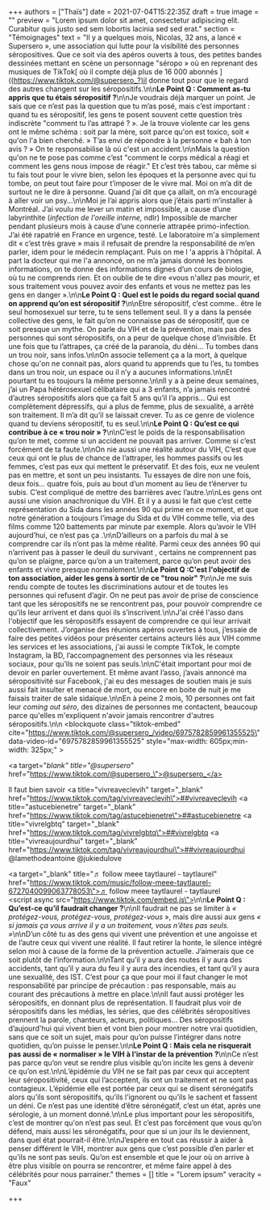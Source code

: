 +++
authors = ["Thaïs"]
date = 2021-07-04T15:22:35Z
draft = true
image = ""
preview = "Lorem ipsum dolor sit amet, consectetur adipiscing elit. Curabitur quis justo sed sem lobortis lacinia sed sed erat."
section = "Témoignages"
text = "Il y a quelques mois, Nicolas, 32 ans, a lancé « Supersero », une association qui lutte pour la visibilité des personnes séropositives. Que ce soit via des apéros ouverts à tous, des petites bandes dessinées mettant en scène un personnage \"séropo » où en reprenant des musiques de TikTok[ où il compte déjà plus de 16 000 abonnés ]((https://www.tiktok.com/@supersero_?)il donne tout pour que le regard des autres changent sur les séropositifs.\n\n**Le Point Q : Comment as-tu appris que tu étais séropositif ?**\n\nJe voudrais déjà marquer un point. Je sais que ce n’est pas la question que tu m’as posé, mais c’est important : quand tu es séropositif, les gens te posent souvent cette question très indiscrète \"comment tu l’as attrapé ? ». Je la trouve violente car les gens ont le même schéma : soit par la mère, soit parce qu'on est toxico, soit « qu'on l'a bien cherché. » T’as envi de répondre à la personne « bah à ton avis ? » On te responsabilise là où c'est un accident.\n\nMais la question qu'on ne te pose pas comme c’est \"comment le corps médical a réagi et comment les gens nous impose de réagir.\" Et c’est très tabou, car même si tu fais tout pour le vivre bien, selon les époques et la personne avec qui tu tombe, on peut tout faire pour t’imposer de le vivre mal. Moi on m’a dit de surtout ne le dire à personne. Quand j’ai dit que ça allait, on m’a encouragé à aller voir un psy…\n\nMoi je l’ai appris alors que j’étais parti m’installer à Montréal. J’ai voulu me lever un matin et impossible, a cause d’une labyrinthite (_infection de l'oreille interne,_ ndlr) Impossible de marcher pendant plusieurs mois à cause d’une connerie attrapée primo-infection. J’ai été rapatrié en France en urgence, testé. Le laboratoire m'a simplement dit « c’est très grave » mais il refusait de prendre la responsabilité de m’en parler, idem pour le médecin remplaçant. Puis on me l 'a appris à l'hôpital. A part la docteur qui me l'a annoncé, on ne m’a jamais donné les bonnes informations, on te donne des informations dignes d’un cours de biologie, où tu ne comprends rien. Et on oublie de te dire «vous n'allez pas mourir, et sous traitement vous pouvez avoir des enfants et vous ne mettez pas les gens en danger ».\n\n**Le Point Q : Quel est le poids du regard social quand on apprend qu’on est séropositif ?**\n\nEtre séropositif, c’est comme.. être le seul homosexuel sur terre, tu te sens tellement seul. Il y a dans la pensée collective des gens, le fait qu’on ne connaisse pas de séropositif, que ce soit presque un mythe. On parle du VIH et de la prévention, mais pas des personnes qui sont séropositifs, on a peur de quelque chose d’invisible. Et une fois que tu l’attrapes, ça créé de la paranoïa, du déni… Tu tombes dans un trou noir, sans infos.\n\nOn associe tellement ça a la mort, à quelque chose qu'on ne connait pas, alors quand tu apprends que tu l’es, tu tombes dans un trou noir, un espace ou il n’y a aucunes informations.\n\nEt pourtant tu es toujours la même personne.\n\nIl y a à peine deux semaines, j’ai un Papa hétérosexuel célibataire qui a 3 enfants, n’a jamais rencontré d’autres séropositifs alors que ça fait 5 ans qu’il l’a appris… Qui est complètement dépressifs, qui a plus de femme, plus de sexualité, a arrêté son traitement. Il m’a dit qu’il se laissait crever. Tu as ce genre de violence quand tu deviens séropositif, tu es seul.\n\n**Le Point Q : Qu’est ce qui contribue à ce « trou noir » ?**\n\nC’est le poids de la responsabilisation qu’on te met, comme si un accident ne pouvait pas arriver. Comme si c’est forcément de ta faute.\n\nOn nie aussi une réalité autour du VIH, C’est que ceux qui ont le plus de chance de l’attraper, les hommes passifs ou les femmes, c’est pas eux qui mettent le préservatif. Et des fois, eux ne veulent pas en mettre, et sont un peu insistants. Tu essayes de dire non une fois, deux fois… quatre fois, puis au bout d’un moment au lieu de t’énerver tu subis. C’est compliqué de mettre des barrières avec l’autre.\n\nLes gens ont aussi une vision anachronique du VIH. Et il y a aussi le fait que c’est cette représentation du Sida dans les années 90 qui prime en ce moment, et que notre génération a toujours l’image du Sida et du VIH comme telle, via des films comme 120 battements par minute par exemple. Alors qu’avoir le VIH aujourd’hui, ce n’est pas ça .\n\nD’ailleurs on a parfois du mal à se comprendre car ils n’ont pas la même réalité. Parmi ceux des années 90 qui n’arrivent pas à passer le deuil du survivant , certains ne comprennent pas qu’on se plaigne, parce qu’on a un traitement, parce qu’on peut avoir des enfants et vivre presque normalement.\n\n**Le Point Q :C'est l'objectif de ton association, aider les gens à sortir de ce \"trou noir\" ?**\n\nJe me suis rendu compte de toutes les discriminations autour et de toutes les personnes qui refusent d’agir. On ne peut pas avoir de prise de conscience tant que les séropositifs ne se rencontrent pas, pour pouvoir comprendre ce qu’ils leur arrivent et dans quoi ils s’inscrivent.\n\nJ'ai créé l'asso dans l'objectif que les séropositifs essayent de comprendre ce qui leur arrivait collectivement. J’organise des réunions apéros ouvertes à tous, j’essaie de faire des petites vidéos pour présenter certains acteurs liés aux VIH comme les services et les associations, j'ai aussi le compte TikTok, le compte Instagram, la BD, l’accompagnement des personnes via les réseaux sociaux, pour qu’ils ne soient pas seuls.\n\nC'était important pour moi de devoir en parler ouvertement. Et même avant l’asso, j’avais annoncé ma séropositivité sur Facebook, j'ai eu des messages de soutien mais je suis aussi fait insulter et menacé de mort, ou encore en boite de nuit je me faisais traiter de sale sidaïque.\n\nEn à peine 2 mois, 10 personnes ont fait leur _coming out séro_, des dizaines de personnes me contactent, beaucoup parce qu'elles m'expliquent n'avoir jamais rencontrer d'autres séropositifs.\n\n    <blockquote class=\"tiktok-embed\" cite=\"https://www.tiktok.com/@supersero_/video/6975782859961355525\" data-video-id=\"6975782859961355525\" style=\"max-width: 605px;min-width: 325px;\" > <section> <a target=\"_blank\" title=\"@supersero_\" href=\"https://www.tiktok.com/@supersero_\">@supersero_</a> <p>Il faut bien savoir <a title=\"vivreaveclevih\" target=\"_blank\" href=\"https://www.tiktok.com/tag/vivreaveclevih\">##vivreaveclevih</a> <a title=\"astucebienetre\" target=\"_blank\" href=\"https://www.tiktok.com/tag/astucebienetre\">##astucebienetre</a> <a title=\"vivrelgbtq\" target=\"_blank\" href=\"https://www.tiktok.com/tag/vivrelgbtq\">##vivrelgbtq</a> <a title=\"vivreaujourdhui\" target=\"_blank\" href=\"https://www.tiktok.com/tag/vivreaujourdhui\">##vivreaujourdhui</a> @lamethodeantoine  @jukiedulove </p> <a target=\"_blank\" title=\"♬ follow meee taytlaurel - taytlaurel\" href=\"https://www.tiktok.com/music/follow-meee-taytlaurel-6727040099063778053\">♬ follow meee taytlaurel - taytlaurel</a> </section> </blockquote> <script async src=\"https://www.tiktok.com/embed.js\"></script>\n\n**Le Point Q : Qu’est-ce qu’il faudrait changer ?**\n\nIl faudrait ne pas se limiter à _« protégez-vous, protégez-vous, protégez-vous_ », mais dire aussi aux gens _« si jamais ça vous arrive il y a un traitement, vous n’êtes pas seuls. »_\n\nD’un côté tu as des gens qui vivent une prévention et une angoisse et de l’autre ceux qui vivent une réalité. Il faut retirer la honte, le silence intégré selon moi à cause de la forme de la prévention actuelle. J’aimerais que ce soit plutôt de l’information.\n\nTant qu’il y aura des routes il y aura des accidents, tant qu’il y aura du feu il y aura des incendies, et tant qu’il y aura une sexualité, des IST. C’est pour ça que pour moi il faut changer le mot responsabilité par principe de précaution : pas responsable, mais au courant des précautions à mettre en place.\n\nIl faut aussi protéger les séropositifs, en donnant plus de représentation. Il faudrait plus voir de séropositifs dans les médias, les séries, que des célébrités séropositives prennent la parole, chanteurs, acteurs, politiques… Des séropositifs d’aujourd'hui qui vivent bien et vont bien pour montrer notre vrai quotidien, sans que ce soit un sujet, mais pour qu’on puisse l’intégrer dans notre quotidien, qu’on puisse le penser.\n\n**Le Point Q : Mais cela ne risquerait pas aussi de « normaliser » le VIH à l’instar de la prévention ?**\n\nCe n’est pas parce qu’on veut se rendre plus visible qu’on incite les gens à devenir ce qu’on est.\n\nL’épidémie du VIH ne se fait pas par ceux qui acceptent leur séropositivité, ceux qui l’acceptent, ils ont un traitement et ne sont pas contagieux. L’épidémie elle est portée par ceux qui se disent séronégatifs alors qu’ils sont séropositifs, qu’ils l’ignorent ou qu’ils le sachent et fassent un déni. Ce n’est pas une identité d’être séronégatif, c’est un état, après une sérologie, à un moment donné.\n\nLe plus important pour les séropositifs, c’est de montrer qu'on n’est pas seul. Et c’est pas forcément que vous qu’on défend, mais aussi les séronégatifs, pour que si un jour ils le deviennent, dans quel état pourrait-il être.\n\nJ’espère en tout cas réussir à aider à penser différent le VIH, montrer aux gens que c’est possible d’en parler et qu’ils ne sont pas seuls. Qu’on est ensemble et que le jour où on arrive à être plus visible on pourra se rencontrer, et même  faire appel à des célébrités pour nous parrainer."
themes = []
title = "Lorem ipsum"
veracity = "Faux"

+++

